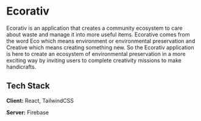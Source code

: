 
# Ecorativ

Ecorativ is an application that creates a community ecosystem to care about waste and manage it into more useful items. Ecorative comes from the word Eco which means environment or environmental preservation and Creative which means creating something new. So the Ecorativ application is here to create an ecosystem of environmental preservation in a more exciting way by inviting users to complete creativity missions to make handicrafts.


## Tech Stack

**Client:** React, TailwindCSS

**Server:** Firebase

